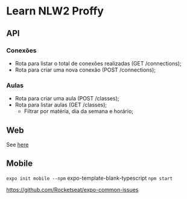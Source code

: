 # Learn NLW2 Proffy

## API

### Conexões

- Rota para listar o total de conexões realizadas (GET /connections);
- Rota para criar uma nova conexão (POST /connections);

### Aulas

- Rota para criar uma aula (POST /classes);
- Rota para listar aulas (GET /classes);
  - Filtrar por matéria, dia da semana e horário;


## Web

See [here](https://sasknot.github.io/learn-nlw2-proffy/)

## Mobile

`expo init mobile --npm` expo-template-blank-typescript
`npm start`


https://github.com/Rocketseat/expo-common-issues